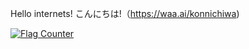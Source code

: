 Hello internets! こんにちは!（https://waa.ai/konnichiwa)

<a href="https://info.flagcounter.com/t0Rn"><img src="https://s11.flagcounter.com/count/t0Rn/bg_FFFFFF/txt_286D9B/border_CCCCCC/columns_5/maxflags_30/viewers_0/labels_1/pageviews_1/flags_0/percent_0/" alt="Flag Counter" border="0"></a>

<!--
**randcyp/randcyp** is a ✨ _special_ ✨ repository because its `README.md` (this file) appears on your GitHub profile.

Here are some ideas to get you started:

- 🔭 I’m currently working on ...
- 🌱 I’m currently learning ...
- 👯 I’m looking to collaborate on ...
- 🤔 I’m looking for help with ...
- 💬 Ask me about ...
- 📫 How to reach me: ...
- 😄 Pronouns: ...
- ⚡ Fun fact: ...
-->

